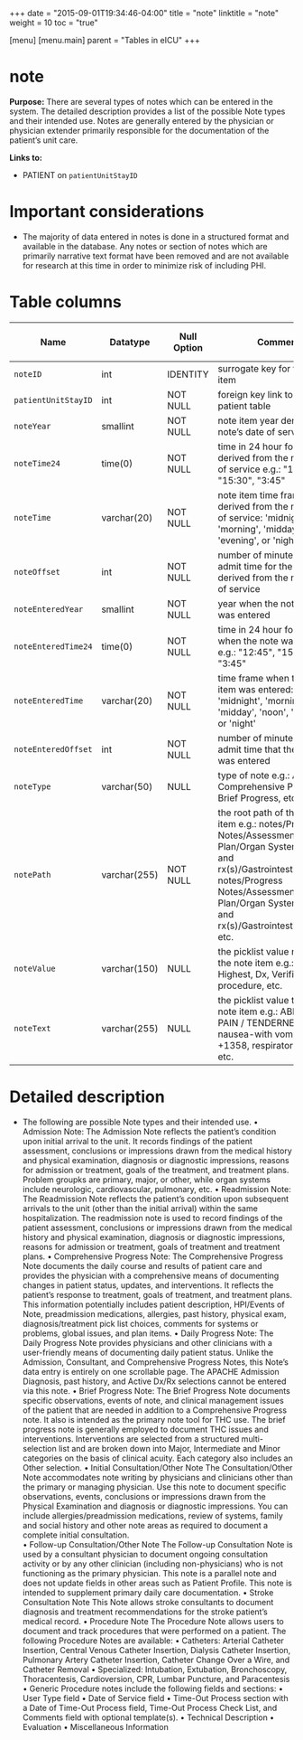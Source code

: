 +++
date = "2015-09-01T19:34:46-04:00"
title = "note"
linktitle = "note"
weight = 10
toc = "true"

[menu]
  [menu.main]
    parent = "Tables in eICU"
+++

# note

**Purpose:** There are several types of notes which can be entered in the system. The detailed description provides a list of the possible Note types and their intended use. Notes are generally entered by the physician or physician extender primarily responsible for the documentation of the patient’s unit care.


**Links to:**

* PATIENT on `patientUnitStayID`

 # Important considerations

* The majority of data entered in notes is done in a structured format and available in the database. Any notes or section of notes which are primarily narrative text format have been removed and are not available for research at this time in order to minimize risk of including PHI. 

# Table columns

Name | Datatype | Null Option | Comment | Is Key | Stored Transformed Created
---- | ---- | ---- | ---- | ---- | ----
`noteID` | int | IDENTITY | surrogate key for the note item | PK | C
`patientUnitStayID` | int | NOT NULL | foreign key link to the patient table | FK | C
`noteYear` | smallint | NOT NULL | note item year derived from note’s date of service |  | T
`noteTime24` | time(0) | NOT NULL | time in 24 hour format derived from the note’s date of service e.g.: "12:45", "15:30", "3:45" |  | T
`noteTime` | varchar(20) | NOT NULL | note item time frame derived from the note’s date of service: 'midnight', 'morning', 'midday', 'noon', 'evening', or 'night' |  | T
`noteOffset` | int | NOT NULL | number of minutes from unit admit time for the note item, derived from the note’s date of service |  | C
`noteEnteredYear` | smallint | NOT NULL | year when the note item was entered |  | T
`noteEnteredTime24` | time(0) | NOT NULL | time in 24 hour format of when the note was entered e.g.: "12:45", "15:30", "3:45" |  | T
`noteEnteredTime` | varchar(20) | NOT NULL | time frame when the note item was entered: 'midnight', 'morning', 'midday', 'noon', 'evening', or 'night' |  | T
`noteEnteredOffset` | int | NOT NULL | number of minutes from unit admit time that the note item was entered |  | C
`noteType` | varchar(50) | NULL | type of note e.g.: Admission, Comprehensive Progress, Brief Progress, etc. |  | S
`notePath` | varchar(255) | NOT NULL | the root path of the note item e.g.: notes/Progress Notes/Assessment and Plan/Organ System dx(s) and rx(s)/Gastrointestinal/Dx/Dx, notes/Progress Notes/Assessment and Plan/Organ System dx(s) and rx(s)/Gastrointestinal/Dx/Dx, etc. |  | S
`noteValue` | varchar(150) | NULL | the picklist value name of the note item e.g.: HR Highest, Dx, Verified procedure, etc. |  | S
`noteText` | varchar(255) | NULL | the picklist value text of the note item e.g.: ABDOMINAL PAIN / TENDERNESS, nausea-with vomiting, +1358, respiratory arrest, etc. |  | S
 
# Detailed description

* The following are possible Note types and their intended use. 
•         Admission Note: The Admission Note reflects the patient’s condition upon initial arrival to the unit. It records findings of the patient assessment, conclusions or impressions drawn from the medical history and physical examination, diagnosis or diagnostic impressions, reasons for admission or treatment, goals of the treatment, and treatment plans. Problem groupks are primary, major, or other, while organ systems include neurologic, cardiovascular, pulmonary, etc. 
•         Readmission Note: The Readmission Note reflects the patient’s condition upon subsequent arrivals to the unit (other than the initial arrival) within the same hospitalization. The readmission note is used to record findings of the patient assessment, conclusions or impressions drawn from the medical history and physical examination, diagnosis or diagnostic impressions, reasons for admission or treatment, goals of treatment and treatment plans. 
•         Comprehensive Progress Note: The Comprehensive Progress Note documents the daily course and results of patient care and provides the physician with a comprehensive means of documenting changes in patient status, updates, and interventions. It reflects the patient’s response to treatment, goals of treatment, and treatment plans.
This information potentially includes patient description, HPI/Events of Note, preadmission medications, allergies, past history, physical exam, diagnosis/treatment pick list choices, comments for systems or problems, global issues, and plan items. 
•         Daily Progress Note: The Daily Progress Note provides physicians and other clinicians with a user-friendly means of documenting daily patient status. Unlike the Admission, Consultant, and Comprehensive Progress Notes, this Note’s data entry is entirely on one scrollable page. The APACHE Admission Diagnosis, past history, and Active Dx/Rx selections cannot be entered via this note.
•         Brief Progress Note: The Brief Progress Note documents specific observations, events of note, and clinical management issues of the patient that are needed in addition to a Comprehensive Progress note. It also is intended as the primary note tool for THC use. The brief progress note is generally employed to document THC issues and interventions. Interventions are selected from a structured multi-selection list and are broken down into Major, Intermediate and Minor categories on the basis of clinical acuity. Each category also includes an Other selection.
•         Initial Consultation/Other Note
The Consultation/Other Note accommodates note writing by physicians and clinicians other than the primary or managing physician. Use this note to document specific observations, events, conclusions or impressions drawn from the Physical Examination and diagnosis or diagnostic impressions. You can include allergies/preadmission medications, review of systems, family and social history and other note areas as required to document a complete initial consultation.   
•         Follow-up Consultation/Other Note
The Follow-up Consultation Note is used by a consultant physician to document ongoing consultation activity or by any other clinician (including non-physicians) who is not functioning as the primary physician. This note is a parallel note and does not update fields in other areas such as Patient Profile. This note is intended to supplement primary daily care documentation.
•         Stroke Consultation Note
This Note allows stroke consultants to document diagnosis and treatment recommendations for the stroke patient’s medical record.
•         Procedure Note
The Procedure Note allows users to document and track procedures that were performed on a patient. The following Procedure Notes are available: 
•         Catheters: Arterial Catheter Insertion, Central Venous Catheter Insertion, Dialysis Catheter Insertion, Pulmonary Artery Catheter Insertion, Catheter Change Over a Wire, and Catheter Removal
•         Specialized: Intubation, Extubation, Bronchoscopy, Thoracentesis, Cardioversion, CPR, Lumbar Puncture, and Paracentesis
•         Generic
Procedure notes include the following fields and sections: 
•         User Type field
•         Date of Service field
•         Time-Out Process section with a Date of Time-Out Process field, Time-Out Process Check List, and Comments field with optional template(s). 
•         Technical Description
•         Evaluation
•         Miscellaneous Information
